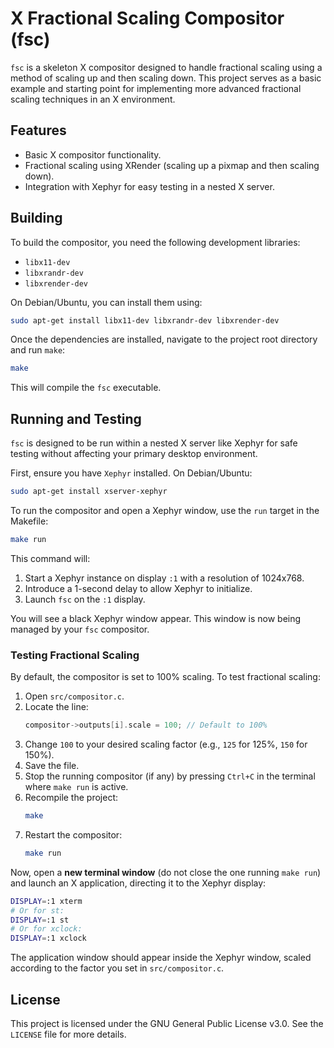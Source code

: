 # X Fractional Scaling Compositor (fsc)

`fsc` is a skeleton X compositor designed to handle fractional scaling using a method of scaling up and then scaling down. This project serves as a basic example and starting point for implementing more advanced fractional scaling techniques in an X environment.

## Features

- Basic X compositor functionality.
- Fractional scaling using XRender (scaling up a pixmap and then scaling down).
- Integration with Xephyr for easy testing in a nested X server.

## Building

To build the compositor, you need the following development libraries:

- `libx11-dev`
- `libxrandr-dev`
- `libxrender-dev`

On Debian/Ubuntu, you can install them using:

```bash
sudo apt-get install libx11-dev libxrandr-dev libxrender-dev
```

Once the dependencies are installed, navigate to the project root directory and run `make`:

```bash
make
```

This will compile the `fsc` executable.

## Running and Testing

`fsc` is designed to be run within a nested X server like Xephyr for safe testing without affecting your primary desktop environment.

First, ensure you have `Xephyr` installed. On Debian/Ubuntu:

```bash
sudo apt-get install xserver-xephyr
```

To run the compositor and open a Xephyr window, use the `run` target in the Makefile:

```bash
make run
```

This command will:
1. Start a Xephyr instance on display `:1` with a resolution of 1024x768.
2. Introduce a 1-second delay to allow Xephyr to initialize.
3. Launch `fsc` on the `:1` display.

You will see a black Xephyr window appear. This window is now being managed by your `fsc` compositor.

### Testing Fractional Scaling

By default, the compositor is set to 100% scaling. To test fractional scaling:

1.  Open `src/compositor.c`.
2.  Locate the line:
    ```c
    compositor->outputs[i].scale = 100; // Default to 100%
    ```
3.  Change `100` to your desired scaling factor (e.g., `125` for 125%, `150` for 150%).
4.  Save the file.
5.  Stop the running compositor (if any) by pressing `Ctrl+C` in the terminal where `make run` is active.
6.  Recompile the project:
    ```bash
    make
    ```
7.  Restart the compositor:
    ```bash
    make run
    ```

Now, open a **new terminal window** (do not close the one running `make run`) and launch an X application, directing it to the Xephyr display:

```bash
DISPLAY=:1 xterm
# Or for st:
DISPLAY=:1 st
# Or for xclock:
DISPLAY=:1 xclock
```

The application window should appear inside the Xephyr window, scaled according to the factor you set in `src/compositor.c`.

## License

This project is licensed under the GNU General Public License v3.0. See the `LICENSE` file for more details.
